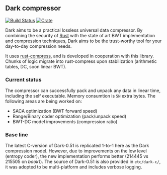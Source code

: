 ## Dark compressor

[![Build Status](https://travis-ci.org/kvark/dark.png?branch=master)](https://travis-ci.org/kvark/dark)
[![Crate](http://meritbadge.herokuapp.com/dark)](https://crates.io/crates/dark)

Dark aims to be a practical lossless universal data compressor. By combining the security of [Rust](http://rust-lang.com) with the state of art BWT implementation and compression techniques, Dark aims to be the trust-worthy tool for your day-to-day compression needs.

It uses [rust-compress](http://github.com/alexcrichton/rust-compress), and is developed in cooperation with this library. Chunks of logic migrate into rust-compress upon stabilization (arithmetic tables, DC, soon linear BWT).

### Current status

The compressor can successfully pack and unpack any data in linear time, including the self executable. Memory consumtion is `5N` extra bytes. The following areas are being worked on:

* SACA optimization (BWT forward speed)
* Range/Binary coder optimization (pack/unpack speed)
* BWT-DC model improvements (compression ratio)

### Base line

The latest C-version of Dark-0.51 is replicated 1-to-1 here as the Dark compression model. However, due to improvements on the low level (entropy coder), the new implementation performs better (214445 vs 215505 on _book1_). The source of Dark-0.51 is also provided in `etc/dark-c/`, it was adopted to be multi-platform and includes verbose logging.
